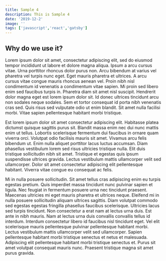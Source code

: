 ```yaml
---
title: Sample 4
description: This is Sample 4
date: '2019-12-2'
image: ''
tags: ['javascript','react','gatsby']
---
```


## Why do we use it?

Lorem ipsum dolor sit amet, consectetur adipiscing elit, sed do eiusmod tempor incididunt ut labore et dolore magna aliqua. Ipsum a arcu cursus vitae. Urna porttitor rhoncus dolor purus non. Arcu bibendum at varius vel pharetra vel turpis nunc eget. Eget mauris pharetra et ultrices. A arcu cursus vitae congue mauris rhoncus aenean vel. Proin nibh nisl condimentum id venenatis a condimentum vitae sapien. Mi proin sed libero enim sed faucibus turpis in. Pharetra diam sit amet nisl suscipit. Hendrerit dolor magna eget est lorem ipsum dolor sit. Id donec ultrices tincidunt arcu non sodales neque sodales. Sem et tortor consequat id porta nibh venenatis cras sed. Quis risus sed vulputate odio ut enim blandit. Sit amet nulla facilisi morbi. Vitae sapien pellentesque habitant morbi tristique.

Est lorem ipsum dolor sit amet consectetur adipiscing elit. Habitasse platea dictumst quisque sagittis purus sit. Blandit massa enim nec dui nunc mattis enim ut tellus. Lobortis scelerisque fermentum dui faucibus in ornare quam viverra orci. Volutpat odio facilisis mauris sit amet. Vivamus arcu felis bibendum ut. Enim nulla aliquet porttitor lacus luctus accumsan. Diam phasellus vestibulum lorem sed risus ultricies tristique nulla. Elit duis tristique sollicitudin nibh sit amet. Tristique et egestas quis ipsum suspendisse ultrices gravida. Lectus vestibulum mattis ullamcorper velit sed ullamcorper. Dolor sit amet consectetur adipiscing elit pellentesque habitant. Viverra vitae congue eu consequat ac felis.

Mi in nulla posuere sollicitudin. Sit amet tellus cras adipiscing enim eu turpis egestas pretium. Quis imperdiet massa tincidunt nunc pulvinar sapien et ligula. Nec feugiat in fermentum posuere urna nec tincidunt praesent. Maecenas ultricies mi eget mauris pharetra et ultrices neque. Eleifend mi in nulla posuere sollicitudin aliquam ultrices sagittis. Diam volutpat commodo sed egestas egestas fringilla phasellus faucibus scelerisque. Ultricies lacus sed turpis tincidunt. Non consectetur a erat nam at lectus urna duis. Est ante in nibh mauris. Nam at lectus urna duis convallis convallis tellus id interdum. Interdum consectetur libero id faucibus nisl tincidunt eget. Vel elit scelerisque mauris pellentesque pulvinar pellentesque habitant morbi. Lectus vestibulum mattis ullamcorper velit sed ullamcorper. Sapien pellentesque habitant morbi tristique senectus et netus et malesuada. Adipiscing elit pellentesque habitant morbi tristique senectus et. Purus sit amet volutpat consequat mauris nunc. Praesent tristique magna sit amet purus gravida.